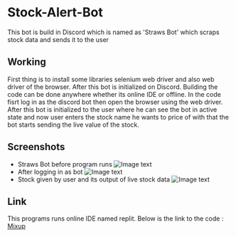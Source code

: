 # Stock-Alert-Bot
This bot is build in Discord which is named as 'Straws Bot' which scraps stock data and sends it to the user

## Working 
First thing is to install some libraries selenium web driver and also web driver of the browser. After
this bot is initialized on Discord. Building the code can be done anywhere whether its online IDE or offline.
In the code fisrt log in as the discord bot then open the browser using the web driver. After this bot is initialized 
to the user where he can see the bot in active state and now user enters the stock name he wants to price of with that
the bot starts sending the live value of the stock.

## Screenshots
* Straws Bot before program runs
![Image text](https://github.com/g0takh0R/Stock-Alert-Bot/blob/main/Screenshots/s1.jpg)
* After logging in as bot
![Image text](https://github.com/g0takh0R/Stock-Alert-Bot/blob/main/Screenshots/S2.jpg)
* Stock given by user and its output of live stock data
![Image text](https://github.com/g0takh0R/Stock-Alert-Bot/blob/main/Screenshots/S3.jpg)

## Link
This programs runs online IDE named replit. Below is the link to the code :
[Mixup](https://replit.com/@DeepakYadav810/Mixup#main.py)
